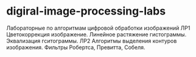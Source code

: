# digiral-image-processing-labs

Лабораторные по алгоритмам цифровой обработки изображений
ЛР1 Цветокоррекция изображение. Линейное растяжение гистограммы. Эквализация гситограммы. 
ЛР2 Алгоритмы выделения контуров изображения. Фильтры Робертса, Превитта, Собеля.
